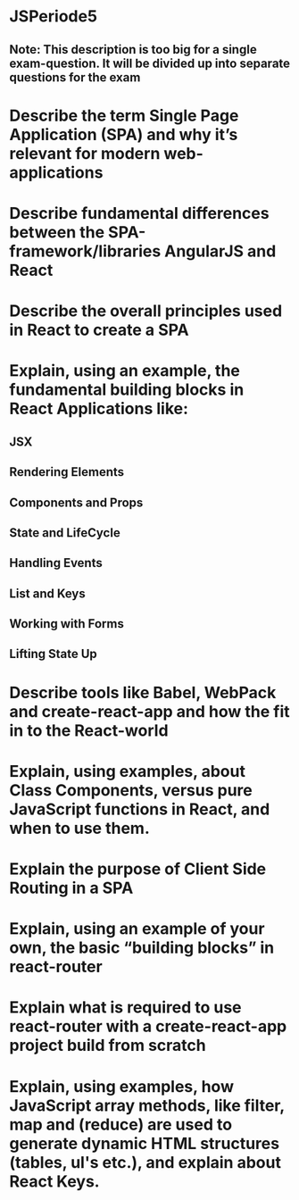 # JSPeriode5
## Note: This description is too big for a single exam-question. It will be divided up into separate questions for the exam

# Describe the term Single Page Application (SPA) and why it’s relevant for modern web-applications
# Describe fundamental differences between the SPA-framework/libraries AngularJS and React
# Describe the overall principles used in React to create a SPA

# Explain, using an example, the fundamental building blocks in React Applications like: 
## JSX
## Rendering Elements
## Components and Props
## State and LifeCycle
## Handling Events
## List and Keys
## Working with Forms
## Lifting State Up

# Describe tools like Babel, WebPack and create-react-app and how the fit in to the React-world

# Explain, using examples, about Class Components, versus pure JavaScript functions in React, and when to use them.

# Explain the purpose of Client Side Routing in a SPA
# Explain, using an example of your own, the basic “building blocks” in react-router
# Explain what is required to use react-router with a create-react-app project build from scratch

# Explain, using examples, how JavaScript array methods, like filter, map and (reduce) are used to generate dynamic HTML structures (tables, ul's etc.), and explain about React Keys.
